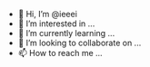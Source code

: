 - 👋 Hi, I’m @ieeei
- 👀 I’m interested in ...
- 🌱 I’m currently learning ...
- 💞️ I’m looking to collaborate on ...
- 📫 How to reach me ...

<!---
ieeei/ieeei is a ✨ special ✨ repository because its `README.md` (this file) appears on your GitHub profile.
You can click the Preview link to take a look at your changes.
--->
